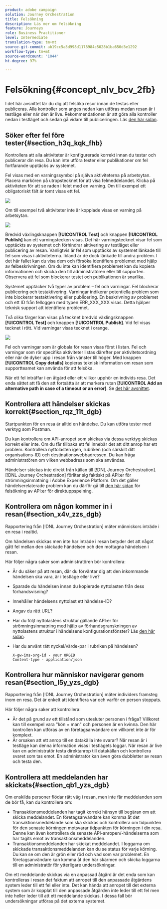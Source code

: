 ```yaml
---
product: adobe campaign
solution: Journey Orchestration
title: Felsökning
description: Läs mer om felsökning
feature: Journeys
role: Business Practitioner
level: Intermediate
translation-type: tm+mt
source-git-commit: ab19cc5a3d998d1178984c5028b1ba650d3e1292
workflow-type: tm+mt
source-wordcount: '1044'
ht-degree: 97%

---
```



# Felsökning{#concept_nlv_bcv_2fb}

I det här avsnittet lär du dig att felsöka resor innan de testas eller publiceras. Alla kontroller som anges nedan kan utföras medan resan är i testläge eller när den är live. Rekommendationen är att göra alla kontroller nedan i testläget och sedan gå vidare till publiceringen. Läs [den här sidan](../building-journeys/testing-the-journey.md).

## Söker efter fel före tester{#section_h3q_kqk_fhb}

Kontrollera att alla aktiviteter är konfigurerade korrekt innan du testar och publicerar din resa. Du kan inte utföra tester eller publikationer om fel fortfarande upptäcks av systemet.

Fel visas med en varningssymbol på själva aktiviteterna på arbetsytan. Placera markören på utropstecknet för att visa felmeddelandet. Klicka på aktiviteten för att se raden i felet med en varning. Om till exempel ett obligatoriskt fält är tomt visas ett fel.

![](../assets/journey63.png)

Om till exempel två aktiviteter inte är kopplade visas en varning på arbetsytan.

![](../assets/canvas-disconnected.png)

Bredvid växlingsknappen **[!UICONTROL Test]** och knappen **[!UICONTROL Publish]** kan ett varningstecken visas. Det här varningstecknet visar fel som upptäckts av systemet och förhindrar aktivering av testläget eller publicering av resan. Vanligtvis är fel som upptäcks av systemet länkade till fel som visas i aktiviteterna. Ibland är de dock länkade till andra problem. I det här fallet kan du visa dem och försöka identifiera problemet med hjälp av felbeskrivningen. Om du inte kan identifiera problemet kan du kopiera informationen och skicka den till administratören eller till supporten. Observera att fel som blockerar testet och publikationen är snarlika.

Systemet upptäcker två typer av problem – fel och varningar. Fel blockerar publicering och testaktivering. Varningar indikerar potentiella problem som inte blockerar testaktivering eller publicering. En beskrivning av problemet och ett ID från felloggen med typen ERR_XXX_XXX visas. Detta hjälper teknisk support att identifiera problemet.

Två olika färger kan visas på tecknet bredvid växlingsknappen **[!UICONTROL Test]** och knappen **[!UICONTROL Publish]**. Vid fel visas tecknet i rött. Vid varningar visas tecknet i orange.

![](../assets/journey75.png)

Fel och varningar som är globala för resan visas först i listan. Fel och varningar som rör specifika aktiviteter listas därefter per aktivitetsordning eller när de dyker upp i resan från vänster till höger. Med knappen **[!UICONTROL Copy details]** kopieras teknisk information om resan som supportteamet kan använda för att felsöka.

När ett fel inträffar i en åtgärd eller ett villkor upphör en individs resa. Det enda sättet att få den att fortsätta är att markera rutan **[!UICONTROL Add an alternative path in case of a timeout or an error]**. Se [det här avsnittet](../building-journeys/using-the-journey-designer.md#paths).

## Kontrollera att händelser skickas korrekt{#section_rqz_11t_dgb}

Startpunkten för en resa är alltid en händelse. Du kan utföra tester med verktyg som Postman.

Du kan kontrollera om API-anropet som skickas via dessa verktyg skickas korrekt eller inte. Om du får tillbaka ett fel innebär det att ditt anrop har ett problem. Kontrollera nyttolasten igen, rubriken (och särskilt ditt organisations-ID) och destinationswebbadressen. Du kan fråga administratören om vilken webbadress som ska användas.

Händelser skickas inte direkt från källan till [!DNL Journey Orchestration]. [!DNL Journey Orchestration] förlitar sig faktiskt på API:er för strömningsinmatning i Adobe Experience Platform. Om det gäller händelserelaterade problem kan du därför gå till [den här sidan](https://docs.adobe.com/content/help/sv-SE/experience-platform/ingestion/streaming/troubleshooting.html) för felsökning av API:er för direktuppspelning.

## Kontrollera om någon kommer in i resan{#section_x4v_zzs_dgb}

Rapportering från [!DNL Journey Orchestration] mäter människors inträde i en resa i realtid.

Om händelsen skickas men inte har inträde i resan betyder det att något gått fel mellan den skickade händelsen och den mottagna händelsen i resan.

Här följer några saker som administratören bör kontrollera:

* Är du säker på att resan, där du förväntar dig att den inkommande händelsen ska vara, är i testläge eller live?
* Sparade du händelsen innan du kopierade nyttolasten från dess förhandsvisning?
* Innehåller händelsens nyttolast ett händelse-ID?
* Angav du rätt URL?
* Har du följt nyttolastens struktur gällande API:er för strömningsinmatning med hjälp av förhandsgranskningen av nyttolastens struktur i händelsens konfigurationsfönster? Läs [den här sidan](../event/previewing-the-payload.md).
* Har du använt rätt nyckel/värde-par i rubriken på händelsen?

   ```
   X-gw-ims-org-id - your ORGID
   Content-type - application/json
   ```

## Kontrollera hur människor navigerar genom resan{#section_l5y_yzs_dgb}

Rapportering från [!DNL Journey Orchestration] mäter individers framsteg inom en resa. Det är enkelt att identifiera var och varför en person stoppats.

Här följer några saker att kontrollera:

* Är det på grund av ett tillstånd som utesluter personen i fråga? Villkoret kan till exempel vara &quot;kön = man&quot; och personen är en kvinna. Den här kontrollen kan utföras av en företagsanvändare om villkoret inte är för komplext.
* Är orsaken att ett anrop till en datakälla inte svarar? När resan är i testläge kan denna information visas i testlägets loggar. När resan är live kan en administratör testa direktanrop till datakällan och kontrollera svaret som tas emot. En administratör kan även göra dubbletter av resan och testa den.

## Kontrollera att meddelanden har skickats{#section_qb1_yzs_dgb}

Om enskilda personer flödar rätt väg i resan, men inte får meddelanden som de bör få, kan du kontrollera om:

* Transaktionsmeddelanden har tagit korrekt hänsyn till begäran om att skicka meddelandet. En företagsanvändare kan komma åt det transaktionsmeddelande som ska skickas och kontrollera om tidpunkten för den senaste körningen motsvarar tidpunkten för körningen i din resa. Denne kan även kontrollera de senaste API-anropen/-händelserna som har tagits emot av transaktionsmeddelanden.
* Transaktionsmeddelanden har skickat meddelandet. I loggarna om skickade transaktionsmeddelanden kan du se status för varje körning. Du kan se om den är grön eller röd och vad som var problemet. En företagsanvändare kan komma åt den här skärmen och skicka loggarna till en administratör för ytterligare undersökningar.

Om ett meddelande skickas via en anpassad åtgärd är det enda som kan kontrolleras i resan det faktum att anropet till den anpassade åtgärdens system leder till ett fel eller inte. Det kan hända att anropet till det externa system som är kopplat till den anpassade åtgärden inte leder till ett fel men inte heller leder till att ett meddelande skickas. I dessa fall bör undersökningar utföras på det externa systemet.

